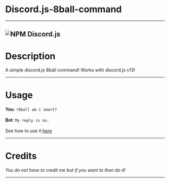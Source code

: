 # Discord.js-8ball-command

---

![NPM Discord.js](https://nodei.co/npm/discord.js.png?downloads=true&stars=true)
---


# Description

A simple discord.js 8ball command! Works with discord.js v13!

---

# Usage

**You**: `!8ball am i smart?`\
\
**Bot**: `My reply is no.`\
\
See how to use it [here](https://codepen.io/kk-designs/pen/BaQyydM 'See how to use it here')

---

# Credits

*You do not have to credit me but if you want to then do it!*

---

